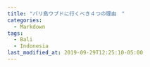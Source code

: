 ```yaml
---
title: "バリ島ウブドに行くべき４つの理由　"
categories:
  - Markdown
tags:
  - Bali
  - Indonesia
last_modified_at: 2019-09-29T12:25:10-05:00
---
```

